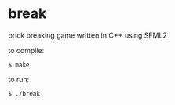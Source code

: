 break
=====

brick breaking game written in C++ using SFML2

to compile:

    $ make
    
to run:
    
    $ ./break

